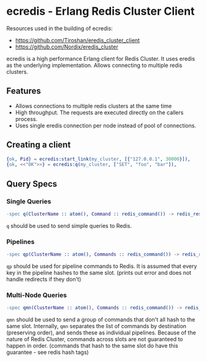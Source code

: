 # ecredis - Erlang Redis Cluster Client

Resources used in the building of ecredis:
- https://github.com/Tiroshan/eredis_cluster_client
- https://github.com/Nordix/eredis_cluster

ecredis is a high performance Erlang client for Redis Cluster. It uses eredis as the underlying
implementation. Allows connecting to multiple redis clusters.

## Features

* Allows connections to multiple redis clusters at the same time
* High throughput. The requests are executed directly on the callers process.
* Uses single eredis connection per node instead of pool of connections.

## Creating a client

```erlang
{ok, Pid} = ecredis:start_link(my_cluster, [{"127.0.0.1", 30000}]),
{ok, <<"OK">>} = ecredis:q(my_cluster, ["SET", "foo", "bar"]),
```

## Query Specs

### Single Queries

```erlang
-spec q(ClusterName :: atom(), Command :: redis_command()) -> redis_result().
```
`q` should be used to send simple queries to Redis. 

### Pipelines

```erlang
-spec qp(ClusterName :: atom(), Commands :: redis_command()) -> redis_result().
```
`qp` should be used for pipeline commands to Redis. It is assumed that every key in the pipeline
hashes to the same slot. (prints out error and does not handle redirects if they don't)

### Multi-Node Queries

```erlang
-spec qmn(ClusterName :: atom(), Commands :: redis_command()) -> redis_result().
```
`qmn` should be used to send a group of commands that don't all hash to the same slot. Internally,
`qmn` separates the list of commands by destination (preserving order), and sends these as individual
pipelines. Because of the nature of Redis Cluster, commands across slots are not guaranteed to happen
in order. (commands that hash to the same slot do have this guarantee - see redis hash tags)


